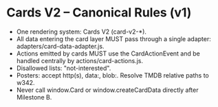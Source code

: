 # Cards V2 – Canonical Rules (v1)
- One rendering system: Cards V2 (card-v2-*).
- All data entering the card layer MUST pass through a single adapter: adapters/card-data-adapter.js.
- Actions emitted by cards MUST use the CardActionEvent and be handled centrally by actions/card-actions.js.
- Disallowed lists: "not-interested".
- Posters: accept http(s), data:, blob:. Resolve TMDB relative paths to w342.
- Never call window.Card or window.createCardData directly after Milestone B.